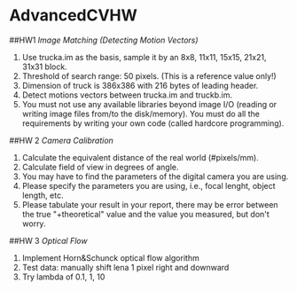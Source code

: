 # AdvancedCVHW

##HW1
  *Image Matching (Detecting Motion Vectors)*

1. Use trucka.im as the basis, sample it by an 8x8, 11x11, 15x15, 21x21, 31x31 block.
2. Threshold of search range: 50 pixels. (This is a reference value only!)
3. Dimension of truck is 386x386 with 216 bytes of leading header.
4. Detect motions vectors between trucka.im and truckb.im.
5. You must not use any available libraries beyond image I/O (reading or writing image files from/to the disk/memory). You must do all the requirements by writing your own code (called hardcore programming).

##HW 2
  *Camera Calibration*

1. Calculate the equivalent distance of the real world (#pixels/mm).
2. Calculate field of view in degrees of angle. 
3. You may have to find the parameters of the digital camera you are using.
4. Please specify the parameters you are using, i.e., focal lenght, object length, etc.
5. Please tabulate your result in your report, there may be error between the true "+theoretical" value and the value you measured, but don't worry.

##HW 3
  *Optical Flow*

1. Implement Horn&Schunck optical flow algorithm
2. Test data: manually shift lena 1 pixel right and downward 
3. Try lambda of 0.1, 1, 10
